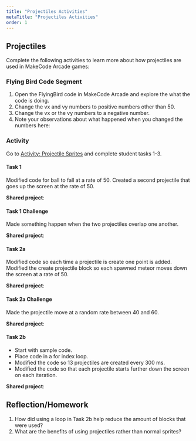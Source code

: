 ```yaml
---
title: "Projectiles Activities"
metaTitle: "Projectiles Activities"
order: 1
---
```


## Projectiles

Complete the following activities to learn more about how projectiles are used in MakeCode Arcade games:

### Flying Bird Code Segment

1. Open the FlyingBird code in MakeCode Arcade and explore the what the code is doing.
2. Change the vx and vy numbers to positive numbers other than 50.
3. Change the vx or the vy numbers to a negative number.
4. Note your observations about what happened when you changed the numbers here: 

### Activity

Go to [Activity: Projectile Sprites](https://arcade.makecode.com/courses/csintro1/loops/projectiles) and complete student tasks 1-3.

#### Task 1

Modified code for ball to fall at a rate of 50.
Created a second projectile that goes up the screen at the rate of 50.

**Shared project**:

#### Task 1 Challenge

Made something happen when the two projectiles overlap one another.

**Shared project**:

#### Task 2a

Modified code so each time a projectile is create one point is added.
Modified the create projectile block so each spawned meteor moves down the screen at a rate of 50.

**Shared project**:

#### Task 2a Challenge

Made the projectile move at a random rate between 40 and 60.

**Shared project**:

#### Task 2b

* Start with sample code.
* Place code in a for index loop.
* Modified the code so 13 projectiles are created every 300 ms.
* Modified the code so that each projectile starts further down the screen on each iteration.

**Shared project**:

## Reflection/Homework

1. How did using a loop in Task 2b help reduce the amount of blocks that were used?
2. What are the benefits of using projectiles rather than normal sprites?

